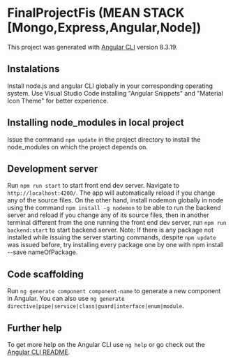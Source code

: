 

# FinalProjectFis (MEAN STACK [Mongo,Express,Angular,Node])

This project was generated with [Angular CLI](https://github.com/angular/angular-cli) version 8.3.19.

## Instalations

 Install node.js and angular CLI globally in your corresponding operating system. Use Visual Studio Code installing "Angular Snippets" and "Material Icon Theme" for better experience.
 
## Installing node_modules in local project

 Issue the command `npm update` in the project directory to install the node_modules on which the project depends on.

## Development server

Run `npm run start` to start front end dev server. Navigate to `http://localhost:4200/`. The app will automatically reload if you change any of the source files. On the other hand, install nodemon globally in node using the command  `npm install -g nodemon` to be able to run the backend server and reload if you change any of its source files, then in another terminal different from the one running the front end dev server, run `npm run backend:start` to start backend server. Note: If there is any package not installed while issuing the server starting commands, despite `npm update` was issued before, try installing every package one by one with npm install --save nameOfPackage.

## Code scaffolding

Run `ng generate component component-name` to generate a new component in Angular. You can also use `ng generate directive|pipe|service|class|guard|interface|enum|module`.

## Further help

To get more help on the Angular CLI use `ng help` or go check out the [Angular CLI README](https://github.com/angular/angular-cli/blob/master/README.md).
